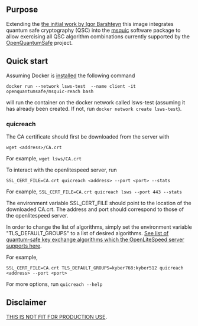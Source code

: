 ## Purpose
Extending the [the initial work by Igor Barshteyn](https://www.linkedin.com/pulse/quic-protocol-quantum-safe-cryptography-presenting-future-igor/) this image integrates quantum safe cryptography (QSC) into the [msquic](https://github.com/microsoft/msquic) software package to allow exercising all QSC algorithm combinations currently supported by the [OpenQuantumSafe](https://www.openquantumsafe.org) project.


## Quick start
Assuming Docker is [installed](https://docs.docker.com/install) the following command

```
docker run --network lsws-test  --name client -it openquantumsafe/msquic-reach bash
```

will run the container on the docker network called lsws-test (assuming it has already been created. If not, run `docker network create lsws-test`).


### quicreach

The CA certificate should first be downloaded from the server with 
```
wget <address>/CA.crt
```

For example, `wget lsws/CA.crt`

To interact with the openlitespeed server, run 
```
SSL_CERT_FILE=CA.crt quicreach <address> --port <port> --stats
```
For example, `SSL_CERT_FILE=CA.crt quicreach lsws --port 443 --stats`

The environment variable SSL_CERT_FILE should point to the location of the downloaded CA.crt.
The address and port should correspond to those of the openlitespeed server.

In order to change the list of algorithms, simply set the environment variable "TLS_DEFAULT_GROUPS" to a list of desired algorithms.
[See list of quantum-safe key exchange algorithms which the OpenLiteSpeed server supports here](https://github.com/open-quantum-safe/boringssl#key-exchange).

For example, 
```
SSL_CERT_FILE=CA.crt TLS_DEFAULT_GROUPS=kyber768:kyber512 quicreach <address> --port <port>
```


For more options, run `quicreach --help`

## Disclaimer

[THIS IS NOT FIT FOR PRODUCTION USE](https://github.com/open-quantum-safe/openssl#limitations-and-security).

